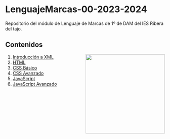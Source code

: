 # LenguajeMarcas-00-2023-2024
Repositorio del módulo de Lenguaje de Marcas de 1º de DAM del IES Ribera del tajo.
<h2>Contenidos</h2>
<picture> <img align="right" src="https://github.com/7oSkaaa/7oSkaaa/blob/main/Images/Right_Side.gif?raw=true" width = 250px></picture>
<ol>
  <li>
    <a href="https://github.com/Olmedo30/LenguajeMarcas-01-2023-2024">Introducción a XML</a>
  </li>
  <li>
    <a href="https://github.com/Olmedo30/LenguajeMarcas-02-2023-2024">HTML</a>
  </li>
  <li>
    <a href="https://github.com/Olmedo30/LenguajeMarcas-03-2023-2024">CSS Básico</a>
  </li>
  <li>
    <a href="https://github.com/Olmedo30/LenguajeMarcas-04-2023-2024">CSS Avanzado</a>
  </li>
  <li>
    <a href="https://github.com/Olmedo30/LenguajeMarcas-05-2023-2024">JavaScript</a>
  </li>
  <li>
    <a href="">JavaScript Avanzado</a>
  </li>
</ol>

